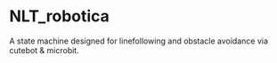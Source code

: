 # NLT_robotica

A state machine designed for linefollowing and obstacle avoidance via cutebot & microbit.
